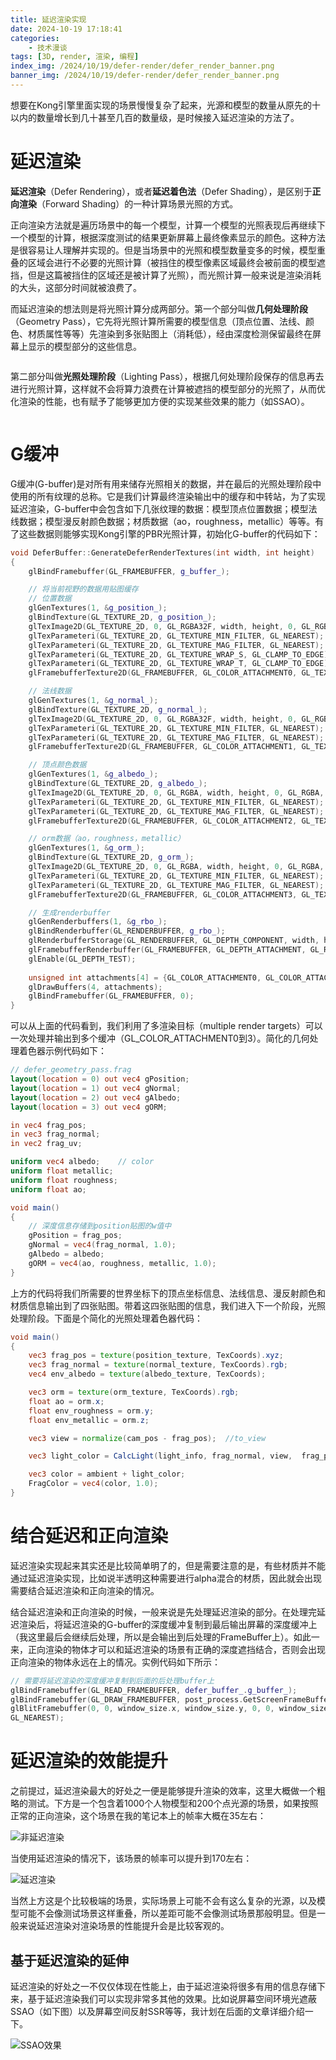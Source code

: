 ```yaml
---
title: 延迟渲染实现
date: 2024-10-19 17:18:41
categories: 
	- 技术漫谈
tags: [3D, render, 渲染, 编程]
index_img: /2024/10/19/defer-render/defer_render_banner.png
banner_img: /2024/10/19/defer-render/defer_render_banner.png
---
```



想要在Kong引擎里面实现的场景慢慢复杂了起来，光源和模型的数量从原先的十以内的数量增长到几十甚至几百的数量级，是时候接入延迟渲染的方法了。

# 延迟渲染


**延迟渲染**（Defer Rendering），或者**延迟着色法**（Defer Shading），是区别于**正向渲染**（Forward Shading）的一种计算场景光照的方式。

正向渲染方法就是遍历场景中的每一个模型，计算一个模型的光照表现后再继续下一个模型的计算，根据深度测试的结果更新屏幕上最终像素显示的颜色。这种方法是很容易让人理解并实现的。但是当场景中的光照和模型数量变多的时候，模型重叠的区域会进行不必要的光照计算（被挡住的模型像素区域最终会被前面的模型遮挡，但是这篇被挡住的区域还是被计算了光照），而光照计算一般来说是渲染消耗的大头，这部分时间就被浪费了。

而延迟渲染的想法则是将光照计算分成两部分。第一个部分叫做<strong>几何处理阶段</strong>（Geometry Pass），它先将光照计算所需要的模型信息（顶点位置、法线、颜色、材质属性等等）先渲染到多张贴图上（消耗低），经由深度检测保留最终在屏幕上显示的模型部分的这些信息。

<!-- wp:image {"sizeSlug":"large","align":"center"} -->
<figure class="wp-block-image aligncenter size-large"><img src="https://learnopengl-cn.github.io/img/05/08/deferred_g_buffer.png" alt=""/></figure>
<!-- /wp:image -->


第二部分叫做<strong>光照处理阶段</strong>（Lighting Pass），根据几何处理阶段保存的信息再去进行光照计算，这样就不会将算力浪费在计算被遮挡的模型部分的光照了，从而优化渲染的性能，也有赋予了能够更加方便的实现某些效果的能力（如SSAO）。

<!-- wp:image {"sizeSlug":"large","align":"center"} -->
<figure class="wp-block-image aligncenter size-large"><img src="https://learnopengl-cn.github.io/img/05/08/deferred_overview.png" alt=""/></figure>
<!-- /wp:image -->

# G缓冲
G缓冲(G-buffer)是对所有用来储存光照相关的数据，并在最后的光照处理阶段中使用的所有纹理的总称。它是我们计算最终渲染输出中的缓存和中转站，为了实现延迟渲染，G-buffer中会包含如下几张纹理的数据：模型顶点位置数据；模型法线数据；模型漫反射颜色数据；材质数据（ao，roughness，metallic）等等。有了这些数据则能够实现Kong引擎的PBR光照计算，初始化G-buffer的代码如下：

```c++
void DeferBuffer::GenerateDeferRenderTextures(int width, int height)
{
	glBindFramebuffer(GL_FRAMEBUFFER, g_buffer_);

	// 将当前视野的数据用贴图缓存
	// 位置数据
	glGenTextures(1, &g_position_);
	glBindTexture(GL_TEXTURE_2D, g_position_);
	glTexImage2D(GL_TEXTURE_2D, 0, GL_RGBA32F, width, height, 0, GL_RGBA, GL_FLOAT, NULL);
	glTexParameteri(GL_TEXTURE_2D, GL_TEXTURE_MIN_FILTER, GL_NEAREST);
	glTexParameteri(GL_TEXTURE_2D, GL_TEXTURE_MAG_FILTER, GL_NEAREST);
	glTexParameteri(GL_TEXTURE_2D, GL_TEXTURE_WRAP_S, GL_CLAMP_TO_EDGE);
	glTexParameteri(GL_TEXTURE_2D, GL_TEXTURE_WRAP_T, GL_CLAMP_TO_EDGE);
	glFramebufferTexture2D(GL_FRAMEBUFFER, GL_COLOR_ATTACHMENT0, GL_TEXTURE_2D, g_position_, 0);

	// 法线数据
	glGenTextures(1, &g_normal_);
	glBindTexture(GL_TEXTURE_2D, g_normal_);
	glTexImage2D(GL_TEXTURE_2D, 0, GL_RGBA32F, width, height, 0, GL_RGBA, GL_FLOAT, NULL);
	glTexParameteri(GL_TEXTURE_2D, GL_TEXTURE_MIN_FILTER, GL_NEAREST);
	glTexParameteri(GL_TEXTURE_2D, GL_TEXTURE_MAG_FILTER, GL_NEAREST);
	glFramebufferTexture2D(GL_FRAMEBUFFER, GL_COLOR_ATTACHMENT1, GL_TEXTURE_2D, g_normal_, 0);

	// 顶点颜色数据
	glGenTextures(1, &g_albedo_);
	glBindTexture(GL_TEXTURE_2D, g_albedo_);
	glTexImage2D(GL_TEXTURE_2D, 0, GL_RGBA, width, height, 0, GL_RGBA, GL_UNSIGNED_INT, NULL);
	glTexParameteri(GL_TEXTURE_2D, GL_TEXTURE_MIN_FILTER, GL_NEAREST);
	glTexParameteri(GL_TEXTURE_2D, GL_TEXTURE_MAG_FILTER, GL_NEAREST);
	glFramebufferTexture2D(GL_FRAMEBUFFER, GL_COLOR_ATTACHMENT2, GL_TEXTURE_2D, g_albedo_, 0);

	// orm数据（ao，roughness，metallic）
	glGenTextures(1, &g_orm_);
	glBindTexture(GL_TEXTURE_2D, g_orm_);
	glTexImage2D(GL_TEXTURE_2D, 0, GL_RGBA, width, height, 0, GL_RGBA, GL_UNSIGNED_INT, NULL);
	glTexParameteri(GL_TEXTURE_2D, GL_TEXTURE_MIN_FILTER, GL_NEAREST);
	glTexParameteri(GL_TEXTURE_2D, GL_TEXTURE_MAG_FILTER, GL_NEAREST);
	glFramebufferTexture2D(GL_FRAMEBUFFER, GL_COLOR_ATTACHMENT3, GL_TEXTURE_2D, g_orm_, 0);

	// 生成renderbuffer
	glGenRenderbuffers(1, &g_rbo_);
	glBindRenderbuffer(GL_RENDERBUFFER, g_rbo_);
	glRenderbufferStorage(GL_RENDERBUFFER, GL_DEPTH_COMPONENT, width, height);
	glFramebufferRenderbuffer(GL_FRAMEBUFFER, GL_DEPTH_ATTACHMENT, GL_RENDERBUFFER, g_rbo_);
	glEnable(GL_DEPTH_TEST);
	
	unsigned int attachments[4] = {GL_COLOR_ATTACHMENT0, GL_COLOR_ATTACHMENT1, GL_COLOR_ATTACHMENT2, GL_COLOR_ATTACHMENT3};
	glDrawBuffers(4, attachments);
	glBindFramebuffer(GL_FRAMEBUFFER, 0);
}
```


可以从上面的代码看到，我们利用了多渲染目标（multiple render targets）可以一次处理并输出到多个缓冲（GL_COLOR_ATTACHMENT0到3）。简化的几何处理着色器示例代码如下：

```glsl
// defer_geometry_pass.frag
layout(location = 0) out vec4 gPosition;
layout(location = 1) out vec4 gNormal;
layout(location = 2) out vec4 gAlbedo;
layout(location = 3) out vec4 gORM;

in vec4 frag_pos;
in vec3 frag_normal;
in vec2 frag_uv;

uniform vec4 albedo;    // color
uniform float metallic;
uniform float roughness;
uniform float ao;

void main()
{
    // 深度信息存储到position贴图的w值中
    gPosition = frag_pos;
    gNormal = vec4(frag_normal, 1.0);
    gAlbedo = albedo;
    gORM = vec4(ao, roughness, metallic, 1.0);
}
```

上方的代码将我们所需要的世界坐标下的顶点坐标信息、法线信息、漫反射颜色和材质信息输出到了四张贴图。带着这四张贴图的信息，我们进入下一个阶段，光照处理阶段。下面是个简化的光照处理着色器代码：

```glsl
void main()
{
    vec3 frag_pos = texture(position_texture, TexCoords).xyz;
    vec3 frag_normal = texture(normal_texture, TexCoords).rgb;
    vec4 env_albedo = texture(albedo_texture, TexCoords);

    vec3 orm = texture(orm_texture, TexCoords).rgb;
    float ao = orm.x;
    float env_roughness = orm.y;
    float env_metallic = orm.z;

    vec3 view = normalize(cam_pos - frag_pos);  //to_view

    vec3 light_color = CalcLight(light_info, frag_normal, view,  frag_pos, material);

    vec3 color = ambient + light_color;
    FragColor = vec4(color, 1.0);
}
```

# 结合延迟和正向渲染

延迟渲染实现起来其实还是比较简单明了的，但是需要注意的是，有些材质并不能通过延迟渲染实现，比如说半透明这种需要进行alpha混合的材质，因此就会出现需要结合延迟渲染和正向渲染的情况。


结合延迟渲染和正向渲染的时候，一般来说是先处理延迟渲染的部分。在处理完延迟渲染后，将延迟渲染的G-buffer的深度缓冲复制到最后输出屏幕的深度缓冲上（我这里最后会继续后处理，所以是会输出到后处理的FrameBuffer上）。如此一来，正向渲染的物体才可以和延迟渲染的场景有正确的深度遮挡结合，否则会出现正向渲染的物体永远在上的情况。实例代码如下所示：

```c++
// 需要将延迟渲染的深度缓冲复制到后面的后处理buffer上
glBindFramebuffer(GL_READ_FRAMEBUFFER, defer_buffer_.g_buffer_);
glBindFramebuffer(GL_DRAW_FRAMEBUFFER, post_process.GetScreenFrameBuffer());
glBlitFramebuffer(0, 0, window_size.x, window_size.y, 0, 0, window_size.x, window_size.y, GL_DEPTH_BUFFER_BIT, 
GL_NEAREST);
```

# 延迟渲染的效能提升
之前提过，延迟渲染最大的好处之一便是能够提升渲染的效率，这里大概做一个粗略的测试。下方是一个包含着1000个人物模型和200个点光源的场景，如果按照正常的正向渲染，这个场景在我的笔记本上的帧率大概在35左右：

![非延迟渲染](no_defer_render.png)

当使用延迟渲染的情况下，该场景的帧率可以提升到170左右：

![延迟渲染](defer_render.png)

当然上方这是个比较极端的场景，实际场景上可能不会有这么复杂的光源，以及模型可能不会像测试场景这样重叠，所以差距可能不会像测试场景那般明显。但是一般来说延迟渲染对渲染场景的性能提升会是比较客观的。

## 基于延迟渲染的延伸
延迟渲染的好处之一不仅仅体现在性能上，由于延迟渲染将很多有用的信息存储下来，基于延迟渲染我们可以实现非常多其他的效果。比如说屏幕空间环境光遮蔽SSAO（如下图）以及屏幕空间反射SSR等等，我计划在后面的文章详细介绍一下。

![SSAO效果](ssao.png)
